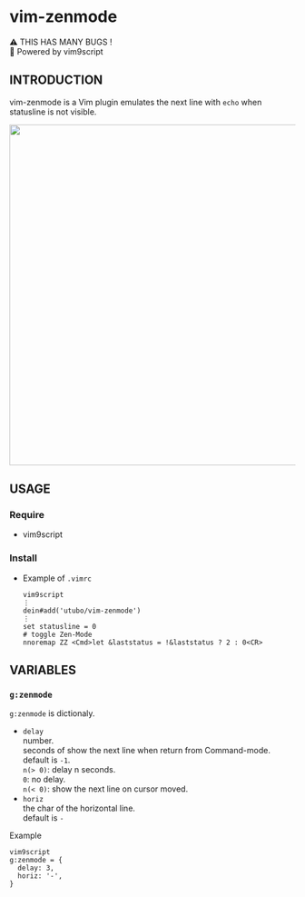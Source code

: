 # vim-zenmode

⚠ THIS HAS MANY BUGS !  
📜 Powered by vim9script

## INTRODUCTION
vim-zenmode is a Vim plugin emulates the next line with `echo` when statusline is not visible.

<img width="600" src="https://user-images.githubusercontent.com/6848636/190131844-dd95d5d4-0f18-44c1-a50b-35bddec8e1c6.png">

## USAGE
### Require
- vim9script

### Install
- Example of `.vimrc`
  ```vim
  vim9script
  ⋮
  dein#add('utubo/vim-zenmode')
  ⋮
  set statusline = 0
  # toggle Zen-Mode
  nnoremap ZZ <Cmd>let &laststatus = !&laststatus ? 2 : 0<CR>
  ```


## VARIABLES

### `g:zenmode`
`g:zenmode` is dictionaly.  

- `delay`  
  number.  
  seconds of show the next line when return from Command-mode.  
  default is `-1`.  
  `n(> 0)`: delay n seconds.  
  `0`: no delay.  
  `n(< 0)`: show the next line on cursor moved.
- `horiz`  
  the char of the horizontal line.  
  default is `-`

Example
```vim
vim9script
g:zenmode = {
  delay: 3,
  horiz: '-',
}
```

